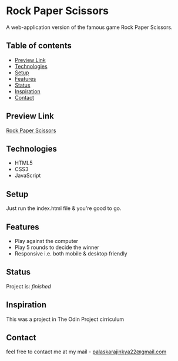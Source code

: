 ﻿# Rock Paper Scissors
 A web-application version of the famous game Rock Paper Scissors.
 
 
## Table of contents

- [Preview Link](#preview-link)
- [Technologies](#technologies)
- [Setup](#setup)
- [Features](#features)
- [Status](#status)
- [Inspiration](#inspiration)
- [Contact](#contact)

## Preview Link

[Rock Paper Scissors](https://ajinkyap22.github.io/rock-paper-scissors-js/)

## Technologies

- HTML5
- CSS3
- JavaScript

## Setup

Just run the index.html file & you're good to go.

## Features

- Play against the computer
- Play 5 rounds to decide the winner
- Responsive i.e. both mobile & desktop friendly

## Status

Project is: _finished_

## Inspiration

This was a project in The Odin Project cirriculum

## Contact

feel free to contact me at my mail - palaskarajinkya22@gmail.com

